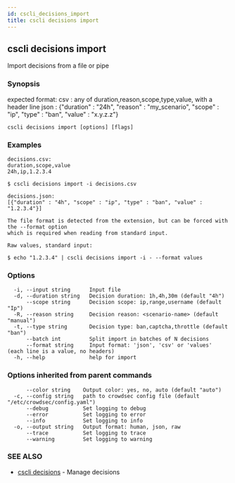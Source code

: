 ```yaml
---
id: cscli_decisions_import
title: cscli decisions import
---
```

## cscli decisions import

Import decisions from a file or pipe

### Synopsis

expected format:
csv  : any of duration,reason,scope,type,value, with a header line
json : {"duration" : "24h", "reason" : "my_scenario", "scope" : "ip", "type" : "ban", "value" : "x.y.z.z"}

```
cscli decisions import [options] [flags]
```

### Examples

```
decisions.csv:
duration,scope,value
24h,ip,1.2.3.4

$ cscli decisions import -i decisions.csv

decisions.json:
[{"duration" : "4h", "scope" : "ip", "type" : "ban", "value" : "1.2.3.4"}]

The file format is detected from the extension, but can be forced with the --format option
which is required when reading from standard input.

Raw values, standard input:

$ echo "1.2.3.4" | cscli decisions import -i - --format values

```

### Options

```
  -i, --input string      Input file
  -d, --duration string   Decision duration: 1h,4h,30m (default "4h")
      --scope string      Decision scope: ip,range,username (default "Ip")
  -R, --reason string     Decision reason: <scenario-name> (default "manual")
  -t, --type string       Decision type: ban,captcha,throttle (default "ban")
      --batch int         Split import in batches of N decisions
      --format string     Input format: 'json', 'csv' or 'values' (each line is a value, no headers)
  -h, --help              help for import
```

### Options inherited from parent commands

```
      --color string    Output color: yes, no, auto (default "auto")
  -c, --config string   path to crowdsec config file (default "/etc/crowdsec/config.yaml")
      --debug           Set logging to debug
      --error           Set logging to error
      --info            Set logging to info
  -o, --output string   Output format: human, json, raw
      --trace           Set logging to trace
      --warning         Set logging to warning
```

### SEE ALSO

* [cscli decisions](/cscli/cscli_decisions.md)	 - Manage decisions

